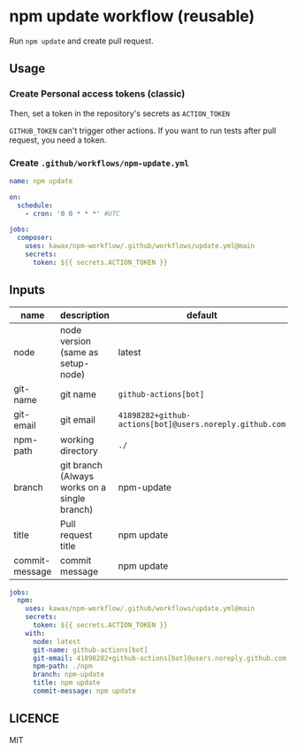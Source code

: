 # npm update workflow (reusable)

Run `npm update` and create pull request.

## Usage

### Create Personal access tokens (classic)
Then, set a token in the repository's secrets as `ACTION_TOKEN`

`GITHUB_TOKEN` can't trigger other actions. If you want to run tests after pull request, you need a token.

### Create `.github/workflows/npm-update.yml`

```yaml
name: npm update

on:
  schedule:
    - cron: '0 0 * * *' #UTC

jobs:
  composer:
    uses: kawax/npm-workflow/.github/workflows/update.yml@main
    secrets:
      token: ${{ secrets.ACTION_TOKEN }}
```

## Inputs
| name           | description                                  | default                                                 |
|----------------|----------------------------------------------|---------------------------------------------------------|
| node           | node version (same as setup-node)            | latest                                                  |
| git-name       | git name                                     | `github-actions[bot]`                                   |
| git-email      | git email                                    | `41898282+github-actions[bot]@users.noreply.github.com` |
| npm-path       | working directory                            | `./`                                                    |
| branch         | git branch (Always works on a single branch) | npm-update                                              |
| title          | Pull request title                           | npm update                                              |
| commit-message | commit message                               | npm update                                              |

```yaml
jobs:
  npm:
    uses: kawax/npm-workflow/.github/workflows/update.yml@main
    secrets:
      token: ${{ secrets.ACTION_TOKEN }}
    with:
      node: latest
      git-name: github-actions[bot]
      git-email: 41898282+github-actions[bot]@users.noreply.github.com
      npm-path: ./npm
      branch: npm-update
      title: npm update
      commit-message: npm update
```

## LICENCE
MIT
